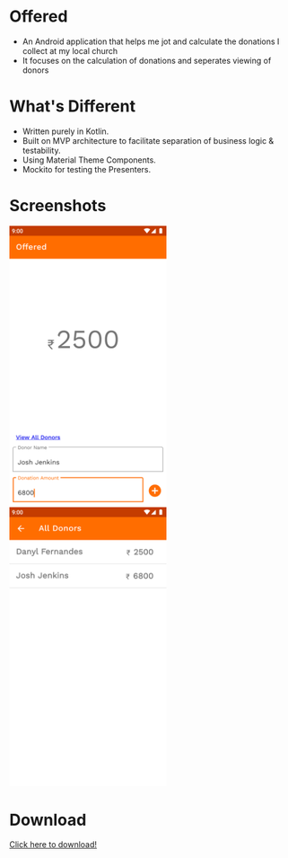 # Offered
* An Android application that helps me jot and calculate the donations I collect at my local church
* It focuses on the calculation of donations and seperates viewing of donors

# What's Different

* Written purely in Kotlin.
* Built on MVP architecture to facilitate separation of business logic & testability.
* Using Material Theme Components.
* Mockito for testing the Presenters.

# Screenshots
<p>
  <img src="screenshots/1.png" width="280"/>
  <img src="screenshots/2.png" width="280"/>
</p>

# Download 

<a href="https://github.com/gitryder/Offered/raw/master/app/release/app-release.apk">Click here to download!</a>

